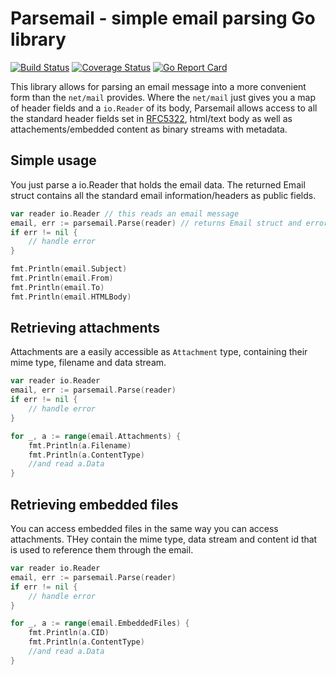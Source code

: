 # Parsemail - simple email parsing Go library

[![Build Status](https://circleci.com/gh/DusanKasan/parsemail.svg?style=shield&circle-token=:circle-token)](https://circleci.com/gh/DusanKasan/parsemail) [![Coverage Status](https://coveralls.io/repos/github/DusanKasan/Parsemail/badge.svg?branch=master)](https://coveralls.io/github/DusanKasan/Parsemail?branch=master) [![Go Report Card](https://goreportcard.com/badge/github.com/DusanKasan/parsemail)](https://goreportcard.com/report/github.com/DusanKasan/parsemail)

This library allows for parsing an email message into a more convenient form than the `net/mail` provides. Where the `net/mail` just gives you a map of header fields and a `io.Reader` of its body, Parsemail allows access to all the standard header fields set in [RFC5322](https://tools.ietf.org/html/rfc5322), html/text body as well as attachements/embedded content as binary streams with metadata.

## Simple usage

You just parse a io.Reader that holds the email data. The returned Email struct contains all the standard email information/headers  as public fields.

```go
var reader io.Reader // this reads an email message
email, err := parsemail.Parse(reader) // returns Email struct and error
if err != nil {
    // handle error
}

fmt.Println(email.Subject)
fmt.Println(email.From)
fmt.Println(email.To)
fmt.Println(email.HTMLBody)
```

## Retrieving attachments

Attachments are a easily accessible as `Attachment` type, containing their mime type, filename and data stream.

```go
var reader io.Reader
email, err := parsemail.Parse(reader)
if err != nil {
    // handle error
}

for _, a := range(email.Attachments) {
    fmt.Println(a.Filename)
    fmt.Println(a.ContentType)
    //and read a.Data
}
```

## Retrieving embedded files

You can access embedded files in the same way you can access attachments. THey contain the mime type, data stream and content id that is used to reference them through the email.

```go
var reader io.Reader
email, err := parsemail.Parse(reader)
if err != nil {
    // handle error
}

for _, a := range(email.EmbeddedFiles) {
    fmt.Println(a.CID)
    fmt.Println(a.ContentType)
    //and read a.Data
}
```
